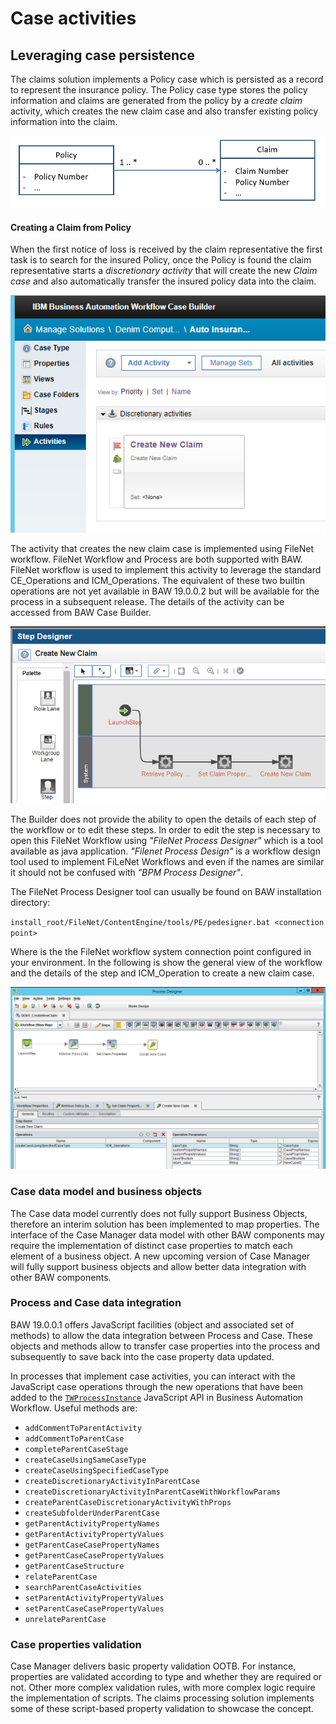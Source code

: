 # Case activities

## Leveraging case persistence
The claims solution implements a Policy case which is persisted as a record to represent the insurance policy. The Policy case type stores the policy information and claims are generated from the policy by a *create claim* activity, which creates the new claim case and also transfer existing policy information into the claim.

![Policy Claim Model](images/policy-claim-model.png) 

#### Creating a Claim from Policy
When the first notice of loss is received by the claim representative the first task is to search for the insured Policy, once the Policy is found the claim representative starts a *discretionary activity* that will create the new *Claim case* and also automatically transfer the insured policy data into the claim.

![Create New Claim](images/create-new-claim-activity2.PNG)

The activity that creates the new claim case is implemented using FileNet workflow. FileNet Workflow and Process are both supported with BAW.
FileNet workflow is used to implement this activity to leverage the standard CE_Operations and ICM_Operations. The equivalent of these two builtin operations are not yet available in BAW 19.0.0.2 but will be available for the process in a subsequent release.
The details of the activity can be accessed from BAW Case Builder.

![Create New Claim Activity Builder](images/create-new-claim-activity-builder.PNG)

The Builder does not provide the ability to open the details of each step of the workflow or to edit these steps. In order to edit the step is necessary to open this FileNet Workflow using *"FileNet Process Designer"* which is a tool available as java application. *"Filenet Process Design"* is a workflow design tool used to implement FiLeNet Workflows and even if the names are similar it should not be confused with *"BPM Process Designer"*.

The FileNet Process Designer tool can usually be found on BAW installation directory:

`install_root/FileNet/ContentEngine/tools/PE/pedesigner.bat <connection point>`
 
Where <connection point> is the the FileNet workflow system connection point configured in your environment. In the following is show  the general view of the workflow and the details of the step and ICM_Operation to create a new claim case.

![Create New Claim Activity Process Desiger](images/create-new-claim-activity-PD.PNG)

### Case data model and business objects
The Case data model currently does not fully support Business Objects, therefore an interim solution has been implemented to map properties.
The interface of the Case Manager data model with other BAW components may require the implementation of distinct case properties to match each element of a business object. A new upcoming version of Case Manager will fully support business objects and allow better data integration with other BAW components.

### Process and Case data integration

BAW 19.0.0.1 offers JavaScript facilities (object and associated set of methods) to allow the data integration between Process and Case. These objects and methods allow to transfer case properties into the process and subsequently to save back into the case property data updated.

In processes that implement case activities, you can interact with the JavaScript case operations through the new operations that have been added to the [`TWProcessInstance`](https://www.ibm.com/support/knowledgecenter/en/SS8JB4/com.ibm.wbpm.ref.doc/ae/doc/JSAPI.html#TWProcessInstance) JavaScript API in Business Automation Workflow. Useful methods are:

- `addCommentToParentActivity`
- `addCommentToParentCase`
- `completeParentCaseStage`
- `createCaseUsingSameCaseType`
- `createCaseUsingSpecifiedCaseType`
- `createDiscretionaryActivityInParentCase`
- `createDiscretionaryActivityInParentCaseWithWorkflowParams`
- `createParentCaseDiscretionaryActivityWithProps`
- `createSubfolderUnderParentCase`
- `getParentActivityPropertyNames`
- `getParentActivityPropertyValues`
- `getParentCaseCasePropertyNames`
- `getParentCaseCasePropertyValues`
- `getParentCaseStructure`
- `relateParentCase`
- `searchParentCaseActivities`
- `setParentActivityPropertyValues`
- `setParentCaseCasePropertyValues`
- `unrelateParentCase`

### Case properties validation

Case Manager delivers basic property validation OOTB.
For instance, properties are validated according to type and whether they are required or not. Other more complex validation rules, with more complex logic require the implementation of scripts. The claims processing solution implements some of these script-based property validation to showcase the concept.

